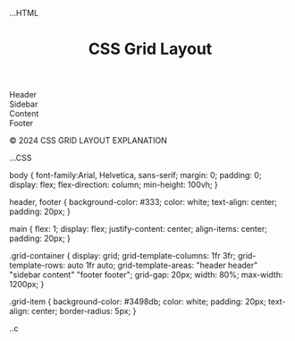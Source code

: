...HTML
<!DOCTYPE html>
<html lang="en">
<head>
    <meta charset="UTF-8">
    <meta name="viewport" content="width=device-width, initial-scale=1.0">
    <title>CSS Grid Layout</title>
    <link rel="stylesheet" href="styles.css">
</head>
<body>
    <header>
        <h1>CSS Grid Layout</h1>
    </header>
    <main class="grid-container">
        <div class="grid-item header">Header</div>
        <div class="grid-item sidebar">Sidebar</div>
        <div class="grid-item content">Content</div>
        <div class="grid-item footer">Footer</div>
    </main>
    <footer>
        <p>&copy; 2024 CSS GRID LAYOUT EXPLANATION</p>
    </footer>
</body>
</html>

...CSS

body {
    font-family:Arial, Helvetica, sans-serif;
    margin: 0;
    padding: 0;
    display: flex;
    flex-direction: column;
    min-height: 100vh;
}

header, footer {
    background-color: #333;
    color: white;
    text-align: center;
    padding: 20px;
}

main {
    flex: 1;
    display: flex;
    justify-content: center;
    align-items: center;
    padding: 20px;
}

.grid-container {
    display: grid;
    grid-template-columns: 1fr 3fr;
    grid-template-rows: auto 1fr auto;
    grid-template-areas:
        "header header"
        "sidebar content"
        "footer footer";
    grid-gap: 20px;
    width: 80%;
    max-width: 1200px;
}

.grid-item {
    background-color: #3498db;
    color: white;
    padding: 20px;
    text-align: center;
    border-radius: 5px;
}

..c

